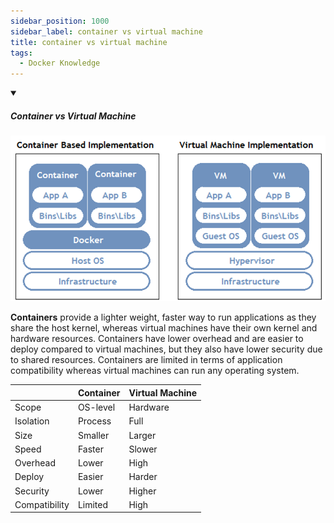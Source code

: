 ```yaml
---
sidebar_position: 1000
sidebar_label: container vs virtual machine
title: container vs virtual machine
tags:
  - Docker Knowledge
---
```


<!-- https://brandfolder.com/workbench/extract-text-from-image -->
<!-- ![for root](/img/interviews/angular/forroot.png) -->

<details open>
<summary><h5>Container vs Virtual Machine</h5></summary>

![container vs virtialmachine](/img/interviews/docker/containervsvirtialmachine.png)

**Containers** provide a lighter weight, faster way to run applications as they share the host kernel, whereas virtual machines have their own kernel and hardware resources. Containers have lower overhead and are easier to deploy compared to virtual machines, but they also have lower security due to shared resources. Containers are limited in terms of application compatibility whereas virtual machines can run any operating system.

|  | Container | Virtual Machine |
| --- | --- | --- |
| Scope | OS-level | Hardware |
| Isolation | Process | Full |
| Size | Smaller | Larger |
| Speed | Faster | Slower |
| Overhead | Lower | High |
| Deploy | Easier | Harder |
| Security | Lower | Higher |
| Compatibility | Limited | High |

</details>
